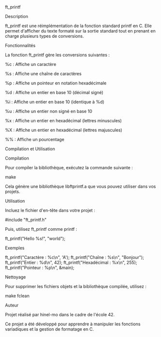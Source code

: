 ft_printf

Description

ft_printf est une réimplémentation de la fonction standard printf en C. Elle permet d'afficher du texte formaté sur la sortie standard tout en prenant en charge plusieurs types de conversions.

Fonctionnalités

La fonction ft_printf gère les conversions suivantes :

%c : Affiche un caractère

%s : Affiche une chaîne de caractères

%p : Affiche un pointeur en notation hexadécimale

%d : Affiche un entier en base 10 (décimal signé)

%i : Affiche un entier en base 10 (identique à %d)

%u : Affiche un entier non signé en base 10

%x : Affiche un entier en hexadécimal (lettres minuscules)

%X : Affiche un entier en hexadécimal (lettres majuscules)

%% : Affiche un pourcentage

Compilation et Utilisation

Compilation

Pour compiler la bibliothèque, exécutez la commande suivante :

make

Cela génère une bibliothèque libftprintf.a que vous pouvez utiliser dans vos projets.

Utilisation

Incluez le fichier d'en-tête dans votre projet :

#include "ft_printf.h"

Puis, utilisez ft_printf comme printf :

ft_printf("Hello %s!", "world");

Exemples

ft_printf("Caractère : %c\n", 'A');
ft_printf("Chaîne : %s\n", "Bonjour");
ft_printf("Entier : %d\n", 42);
ft_printf("Hexadécimal : %x\n", 255);
ft_printf("Pointeur : %p\n", &main);

Nettoyage

Pour supprimer les fichiers objets et la bibliothèque compilée, utilisez :

make fclean

Auteur

Projet réalisé par hinel-mo dans le cadre de l'école 42.

Ce projet a été développé pour apprendre à manipuler les fonctions variadiques et la gestion de formatage en C.
